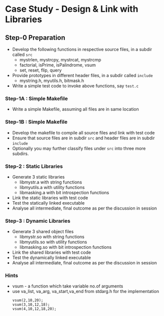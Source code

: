 # Case Study - Design & Link with Libraries

## Step-0 Preparation
* Develop the following functions in respective source files, in a subdir called `src`
  * mystrlen, mystrcpy, mystrcat, mystrcmp
  * factorial, isPrime, isPalindrome, vsum
  * set, reset, flip, query
* Provide prototypes in different header files, in a subdir called `include`
  * mystring.h, myutils.h, bitmask.h
* Write a simple test code to invoke above functions, say `test.c`

### Step-1A : Simple Makefile
* Write a simple Makefile, assuming all files are in same location

### Step-1B : Simple Makefile
* Develop the makefile to compile all source files and link with test code
* Ensure that source files are in subdir `src` and header files are in subdir `include`
* Optionally you may further classify files under `src` into three more subdirs.

### Step-2 : Static Libraries
* Generate 3 static libraries
  * libmystr.a with string functions
  * libmyutils.a with utility functions
  * libmasking.a with bit introspection functions
* Link the static libraries with test code
* Test the statically linked executable
* Analyse all intermediate, final outcome as per the discussion in session

### Step-3 : Dynamic Libraries
* Generate 3 shared object files
  * libmystr.so with string functions
  * libmyutils.so with utility functions
  * libmasking.so with bit introspection functions
* Link the shared libraries with test code
* Test the dynamically linked executable
* Analyse all intermediate, final outcome as per the discussion in session

### Hints
* vsum - a function which take variable no.of arguments
* use va_list, va_arg, va_start,va_end from stdarg.h for the implementation
  ```
  vsum(2,10,20);
  vsum(3,10,12,18);
  vsum(4,10,12,18,20);
  ```
